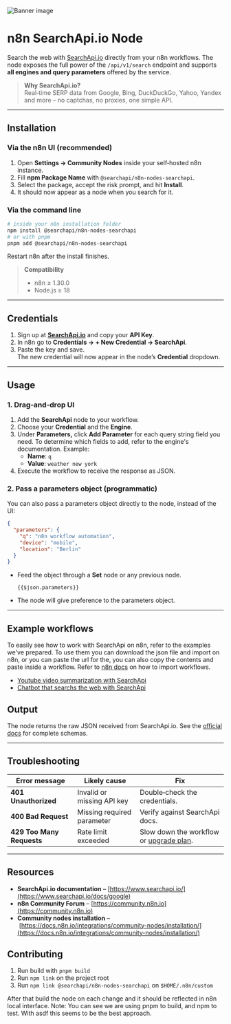![Banner image](https://user-images.githubusercontent.com/10284570/173569848-c624317f-42b1-45a6-ab09-f0ea3c247648.png)

# n8n SearchApi.io Node

Search the web with [SearchApi.io](https://www.searchapi.io/) directly from your n8n workflows. The node exposes the full power of the `/api/v1/search` endpoint and supports **all engines and query parameters** offered by the service.

> **Why SearchApi.io?**\
> Real‑time SERP data from Google, Bing, DuckDuckGo, Yahoo, Yandex and more – no captchas, no proxies, one simple API.

---

## Installation

### Via the n8n UI (recommended)

1. Open **Settings → Community Nodes** inside your self‑hosted n8n instance.
2. Fill **npm Package Name** with `@searchapi/n8n-nodes-searchapi`.
3. Select the package, accept the risk prompt, and hit **Install**.
4. It should now appear as a node when you search for it.

### Via the command line

```bash
# inside your n8n installation folder
npm install @searchapi/n8n-nodes-searchapi
# or with pnpm
pnpm add @searchapi/n8n-nodes-searchapi
```

Restart n8n after the install finishes.

> **Compatibility**
>
> - n8n ≥ 1.30.0
> - Node.js ≥ 18

---

## Credentials

1. Sign up at **[SearchApi.io](https://www.searchapi.io/)** and copy your **API Key**.
2. In n8n go to **Credentials → + New Credential → SearchApi**.
3. Paste the key and save.\
   The new credential will now appear in the node’s **Credential** dropdown.

---

## Usage

### 1. Drag‑and‑drop UI

1. Add the **SearchApi** node to your workflow.
2. Choose your **Credential** and the **Engine**.
3. Under **Parameters,** click **Add Parameter** for each query string field you need. To determine which fields to add, refer to the engine's documentation. Example:
   - **Name**: `q`
   - **Value**: `weather new york`
4. Execute the workflow to receive the response as JSON.

### 2. Pass a parameters object (programmatic)

You can also pass a parameters object directly to the node, instead of the UI:

```json
{
  "parameters": {
    "q": "n8n workflow automation",
    "device": "mobile",
    "location": "Berlin"
  }
}
```

- Feed the object through a **Set** node or any previous node.
  ```
  {{$json.parameters}}
  ```
- The node will give preference to the parameters object.

---

## Example workflows

To easily see how to work with SearchApi on n8n, refer to the examples we've prepared. To use them you can download the json file and import on n8n, or you can paste the url for the, you can also copy the contents and paste inside a workflow. Refer to [n8n docs](https://docs.n8n.io/courses/level-one/chapter-6/#exporting-and-importing-workflows_1) on how to import workflows.

- [Youtube video summarization with SearchApi](/examples/searchapi_youtube_transcripts/)
- [Chatbot that searchs the web with SearchApi](/examples/searchapi_chatbot/)

## Output

The node returns the raw JSON received from SearchApi.io. See the [official docs](https://www.searchapi.io/docs/google) for complete schemas.

---

## Troubleshooting

| Error message                | Likely cause                 | Fix                                                                         |
| ---------------------------- | ---------------------------- | --------------------------------------------------------------------------- |
| **401 Unauthorized**         | Invalid or missing API key   | Double‑check the credentials.                                               |
| **400 Bad Request** | Missing required parameter | Verify against SearchApi docs.                                              |
| **429 Too Many Requests**    | Rate limit exceeded          | Slow down the workflow or [upgrade plan](https://www.searchapi.io/pricing). |

---

## Resources

- **SearchApi.io documentation** – [https://www.searchapi.io/](https://www.searchapi.io/docs/google)
- **n8n Community Forum** – [https://community.n8n.io](https://community.n8n.io)
- **Community nodes installation** – [https://docs.n8n.io/integrations/community-nodes/installation/](https://docs.n8n.io/integrations/community-nodes/installation/)

## Contributing

1. Run build with `pnpm build`
2. Run `npm link` on the project root
3. Run `npm link @searchapi/n8n-nodes-searchapi` on `$HOME/.n8n/custom`

After that build the node on each change and it should be reflected in n8n local interface. Note: You can see we are using pnpm to build, and npm to test. With asdf this seems to be the best approach.
